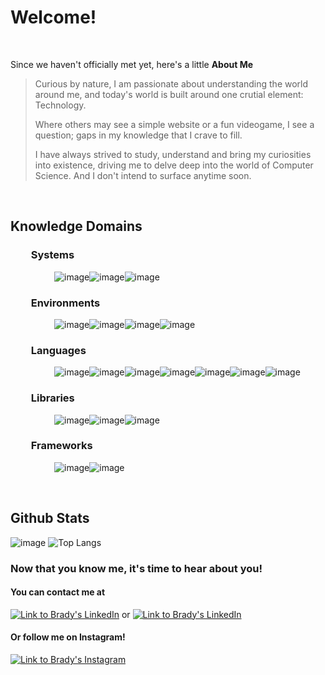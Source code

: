 # Welcome!
</br>

Since we haven't officially met yet, here's a little **About Me**
</br>

> Curious by nature, I am passionate about understanding the world around me, and today's world is built around one crutial element: Technology.
>
> Where others may see a simple website or a fun videogame, I see a question; gaps in my knowledge that I crave to fill. 
>
> I have always strived to study, understand and bring my curiosities into existence, driving me to delve deep into the world of Computer Science. And I don't intend to surface anytime soon.

</br>

## Knowledge Domains
### &emsp;&emsp;Systems
&emsp;&emsp;&emsp;&emsp;&emsp;![image](https://img.shields.io/badge/Windows-0078D6?style=for-the-badge&logo=windows&logoColor=white)![image](https://img.shields.io/badge/Linux-FCC624?style=for-the-badge&logo=linux&logoColor=black)![image](https://img.shields.io/badge/iOS-000000?style=for-the-badge&logo=ios&logoColor=white)
### &emsp;&emsp;Environments
&emsp;&emsp;&emsp;&emsp;&emsp;![image](https://img.shields.io/badge/Visual_Studio_Code-0078D4?style=for-the-badge&logo=visual%20studio%20code&logoColor=white)![image](https://img.shields.io/badge/Eclipse-2C2255?style=for-the-badge&logo=eclipse&logoColor=white)![image](https://img.shields.io/badge/Atom-66595C?style=for-the-badge&logo=Atom&logoColor=white)![image](https://img.shields.io/badge/Spyder-838485?style=for-the-badge&logo=spyder%20ide&logoColor=maroon)
### &emsp;&emsp;Languages
&emsp;&emsp;&emsp;&emsp;&emsp;![image](https://img.shields.io/badge/Python-FFD43B?style=for-the-badge&logo=python&logoColor=darkgreen)![image](https://img.shields.io/badge/C-00599C?style=for-the-badge&logo=c&logoColor=white)![image](https://img.shields.io/badge/Java-ED8B00?style=for-the-badge&logo=java&logoColor=white)![image](https://img.shields.io/badge/C%2B%2B-00599C?style=for-the-badge&logo=c%2B%2B&logoColor=white)![image](https://img.shields.io/badge/HTML5-E34F26?style=for-the-badge&logo=html5&logoColor=white)![image](https://img.shields.io/badge/CSS3-1572B6?style=for-the-badge&logo=css3&logoColor=white)![image](https://img.shields.io/badge/JavaScript-323330?style=for-the-badge&logo=javascript&logoColor=F7DF1E)
### &emsp;&emsp;Libraries
&emsp;&emsp;&emsp;&emsp;&emsp;![image](https://img.shields.io/badge/SciPy-654FF0?style=for-the-badge&logo=SciPy&logoColor=white)![image](https://img.shields.io/badge/Numpy-777BB4?style=for-the-badge&logo=numpy&logoColor=white)![image](https://img.shields.io/badge/Pandas-2C2D72?style=for-the-badge&logo=pandas&logoColor=white)
### &emsp;&emsp;Frameworks
&emsp;&emsp;&emsp;&emsp;&emsp;![image](https://img.shields.io/badge/Jupyter-F37626.svg?&style=for-the-badge&logo=Jupyter&logoColor=white)![image](https://img.shields.io/badge/Markdown-000000?style=for-the-badge&logo=markdown&logoColor=white)

</br>

## Github Stats
![image](https://github-readme-stats.vercel.app/api?username=Bojacko10)
![Top Langs](https://github-readme-stats.vercel.app/api/top-langs/?username=Bojacko10 "Brady's Most Used Languages")

### Now that you know me, it's time to hear about you!
#### You can contact me at
<a target="_blank" href="https://www.linkedin.com/in/bradymcdermott13/"> ![Link to Brady's LinkedIn](https://img.shields.io/badge/LinkedIn-0077B5?style=for-the-badge&logo=linkedin&logoColor=white)</a>
or
<a target="_blank" href="mailto:brady.mcdermott13@gmail.com"> ![Link to Brady's LinkedIn](https://img.shields.io/badge/Gmail-D14836?style=for-the-badge&logo=gmail&logoColor=white)</a>
#### Or follow me on Instagram!
<a target="_blank" href="https://www.instagram.com/brady.mcdermott/">![Link to Brady's Instagram](https://img.shields.io/badge/Instagram-E4405F?style=for-the-badge&logo=instagram&logoColor=white)</a>

